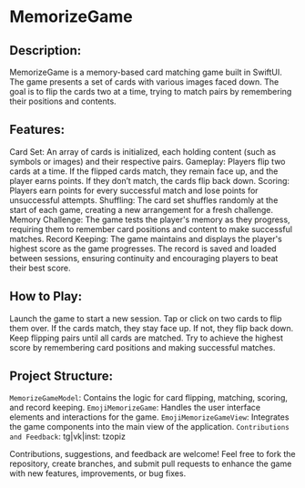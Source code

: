 # MemorizeGame

## Description:

MemorizeGame is a memory-based card matching game built in SwiftUI. The game presents a set of cards with various images faced down. The goal is to flip the cards two at a time, trying to match pairs by remembering their positions and contents.

## Features:

Card Set: An array of cards is initialized, each holding content (such as symbols or images) and their respective pairs.
Gameplay: Players flip two cards at a time. If the flipped cards match, they remain face up, and the player earns points. If they don’t match, the cards flip back down.
Scoring: Players earn points for every successful match and lose points for unsuccessful attempts.
Shuffling: The card set shuffles randomly at the start of each game, creating a new arrangement for a fresh challenge.
Memory Challenge: The game tests the player's memory as they progress, requiring them to remember card positions and content to make successful matches.
Record Keeping: The game maintains and displays the player's highest score as the game progresses. The record is saved and loaded between sessions, ensuring continuity and encouraging players to beat their best score.

## How to Play:

Launch the game to start a new session.
Tap or click on two cards to flip them over.
If the cards match, they stay face up. If not, they flip back down.
Keep flipping pairs until all cards are matched.
Try to achieve the highest score by remembering card positions and making successful matches.

## Project Structure:

`MemorizeGameModel`: Contains the logic for card flipping, matching, scoring, and record keeping.
`EmojiMemorizeGame`: Handles the user interface elements and interactions for the game.
`EmojiMemorizeGameView`: Integrates the game components into the main view of the application.
`Contributions and Feedback`: tg|vk|inst: tzopiz

Contributions, suggestions, and feedback are welcome! Feel free to fork the repository, create branches, and submit pull requests to enhance the game with new features, improvements, or bug fixes.
